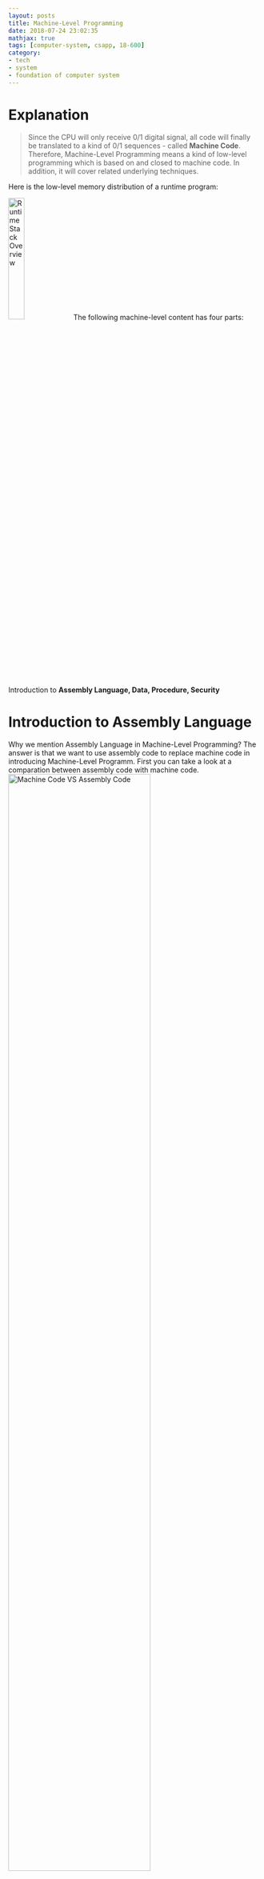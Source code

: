 ```yaml
---
layout: posts
title: Machine-Level Programming
date: 2018-07-24 23:02:35
mathjax: true
tags: [computer-system, csapp, 18-600]
category:
- tech
- system
- foundation of computer system
---
```


# Explanation
> Since the CPU will only receive 0/1 digital signal, all code will finally be translated to a kind of 0/1 sequences - called **Machine Code**. Therefore, Machine-Level Programming means a kind of low-level programming which is based on and closed to machine code. In addition, it will cover related underlying techniques.

Here is the low-level memory distribution of a runtime program:
<!-- more -->
   <img src="runtime-stack-overview.png" width="25%" height="25%" alt="Runtime Stack Overview"></img>
The following machine-level content has four parts: Introduction to **Assembly Language, Data, Procedure, Security**

# Introduction to Assembly Language

Why we mention Assembly Language in Machine-Level Programming? The answer is that we want to use assembly code to replace machine code in introducing Machine-Level Programm. First you can take a look at a comparation between assembly code with machine code.
   <img src="machine-code-vs-assembly-code.png" width="75%" height="75%" alt="Machine Code VS Assembly Code"></img>
   <center>**Figure 1. Machine Code VS Assembly Code **</center>

I believe that if you will feel the assemble code is more understandable than machine code. In addition, assembly language is a **mnemonic set** of machine language instead of an **ordianry** programming languages, since it does not provides any abstraction.
Reasons why we choose assembly code instead of machine code:
   1. Easy to understand and straight forward
   2. Very low-level to be helpul to introduce Machine-Level Programming

What's more, what does CPU receive and run is a bunch of directives via **instructions.** So both machine language and assemblly language are instruction-oriented languages. There consists of combinations of instructions.

# Data

Data is the element of a program. We should consider how to represent and store it.

## Representation
The last post([Data Representation](/tech/system/foundation_of_computer_system/Data-Representation)) already gives the machine-level representation of data.

## Organization & Store

**Principle: ** The whole memory is just a big continuous space with address of each byte. e.g. 0x00000000 - 0xFFFFFFFF(0 - 4GB)
**Elementary Types:** It will be orgnized in its representation form and should consider the endianness. e.g. 15 - 0x0F
**Array:** It will be orgnized in a part of continuous address with the **row major** mode. e.g. int a[10][10] has address: 0 - 400, a[0][0-9] locates in 0 - 40 and a[1][0-9] locates in 40 - 80.
**Compound Types**
   - **Struct(Class):** It will be orgnized in a part of continuous adress with each member variable following the declaration order in the space.
   - **Union(c specified type):** It will share the same address and space, the total space size equals the largest element size.
   **Note:** The compound type will need to satisfy the data alignment requirements in most of the modern machine
   **Reason:** The data quantity transfering per round with the BUS is fixed. In x86-64 is 64 bits, IA32-32 is 32 bits. So fitting these will improve CPU efficiency.
   **Default Rule(In x86-64):** The address of primitive type (size k bytes) should be a multiple of k, and the address of compound type should be a multiple of 4.

# Procedure

Procedure is the core abstraction to improve code readability and reusability, it does not have any efficiency improvement on program running speed. Conversely, it will slow down your program. And it's mainly underlying technique is **Stack**.
   <img src="runtime-stack-overview.png" width="50%" height="50%" alt="Runtime Stack Overview"></img>
   <center>**Figure 2. Runtime Stack Overview **</center>

In order to implement a procedure, we will ensure the following three function: Pass control, Pass data and Manage local data inside a subroutine.

## Pass Control
Two instructions to implement this function: `callq function_name` and `retq`
- `callq`: push the next instruction address into stack, and jump to address of **function_name** to run this function.
- `retq`: pop the current top content of stack, treat it as the intruction's address, run it.

## Pass Data
In machine-level, data is transfered by **Register** which is a kind of small size container. Very fast!
The fist 6 arguments are passed by 6 registers: %rdi, %rsi, %rdx, %rcx, %r8, %9.
The other arguments are passed by stack with push and pop. But before instruction **callq**

## Local Data Management
The local variable are stored in stack with push and pop operations.
   <img src="local-data-management.png" width="50%" height="50%" alt="Local Data Management"></img>
   <center>**Figure 3. Local Data Management **</center>

# Security

We will introduce some machine level attacks here and also give some defense teniques.

## Attack: Buffer Overflow
From above introductins, we know that memory is a continous space, so it is easily for Hackers to access and modify unexpected space, especially modify stack content. For example, if we define a local variable to receive user input data with 10 bytes. But what if we do not limit the length of user input data? It will overwrite the **Address!** Then they can control the run order of our program.
   <img src="buffer-overflow-attack.png" width="50%" height="50%" alt="Buffer Overflow Attack"></img>
   <center>**Figure 4. Buffer Overflow Attack **</center>

## Defense Strategies:
   - Limit the input data size
   - Randomized the stack address by insert a random size space in front of stack start address. Then it is hard for hackers to figure about the Figure 4's **B** address.
   - Canary: each time run a subroutine, we assign a special value in the stack frame, and in the return period, we check if this value is modified.
   - Non-executable: Make CPU do not run instructions in stack memory.

## Attack: Return-oriented Gadgets
   - Disassemble program to find useful gadgets(Subroutines).
   - Only modify the return address to make program run target gadgets.
   - Does not overcome the Canary Defense Strategry.
